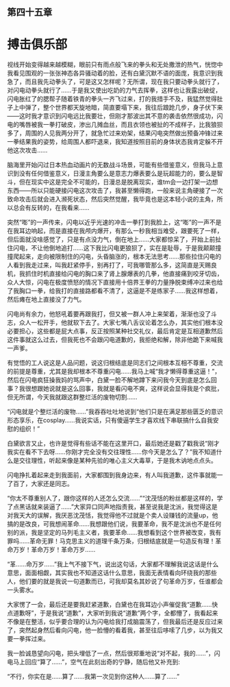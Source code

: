 ## ﻿第四十五章

# 搏击俱乐部

视线开始变得越来越模糊，眼前只有雨点般飞来的拳头和无处撒泄的热气，恍惚中我看见围观的一张张神态各异骚动着的脸，还有白黛沉默不语的面庞，我意识到我急了，而且我先动拳头了，可是这又怎样呢？无所谓，现在我只要动拳头就行了，对闪电动拳头就行了……于是我又使出吃奶的力气去挥拳，这样也让我露出破绽，闪电胀红了的腮帮子随着铁青的拳头一齐飞过来，打的我措手不及，我猛然觉得肚子上中弹了，整个世界都天旋地暗，简直要塌下来，我往后踉跄几步，身子伏下来——这时我才意识到闪电远比我要壮，但刚才那波﻿出其不意的袭击依然很成功，闪电的嘴唇被我一拳打破皮，渗出几摊血丝，而且衣领也被扯的不成样子，比我狼狈多了，周围的人见我两分开了，就急忙过来劝架，结果闪电突然做出预备冲锋过来一拳结果我的姿势，给周围人都吓退来，我知道按照目前的身体状态我肯定躲不开他这次攻击……

脑海里开始闪过日本热血动画片的无数战斗场景，可能有些借鉴意义，但我马上意识到没有任何借鉴意义，日漫主角要么是意志力爆表要么是玩超能力的，要么是智斗，但在现实中这是完全不可能的，日漫总是脱离现实，谁tm会一边打架一边想东西——所以只能硬接闪电这次攻击了，我甚至懒得跑，一般来说主角硬接了一次致命攻击后就会进﻿入濒死状态，然后突然觉醒，我毕竟也是这本轻小说的主角，所以总会有反转的，在我看来……

突然“嘭”的一声传来，闪电以近乎光速的冲击一拳打到我脸上，这“嘭”的一声不是在我耳边响起，而是直接在我颅内爆开，有那么一秒我相当难受，跟要死了一样，但后面就没啥感觉了，只是有点没力气，倒在地上……大家都惊呆了，开始上前扯住闪电，不让他倒地追打……这下我比闪电更狼狈了，实在是耻辱，于是我颠颠撞撞爬起来，走向被限制住的闪电，头昏脑涨的，根本无法思考……那些拉住闪电的人看到我走过来，叫我赶紧停手，别再打了，可我哪管那么多，﻿这简直是天赐良机，我抓住时机直接给闪电的胸口来了肾上腺爆表的几拳，他直接痛到咬牙切齿，众人大惊，闪电在极度愤怒的情况下直接用十倍界王拳的力量挣脱束缚冲过来也给了我胸口一拳，给我打的直接路都看不清了，这逼是不是练家子……我这样想着，然后瘫在地上直接没了力气。

闪电尚有余力，他怒吼着要再跟我打，但又被一群人冲上来架着，渐渐也没了斗志，众人一松开手，他就软下去了。大家七嘴八舌议论着怎么办，其实他们根本没必要担心，这些都是屁大点事，反正按照某种社交礼仪，最后肯定是互相道歉然后这件事就这么过去，但我死﻿也不会跟闪电道歉的，我拒绝和解，除非他跪下来喊我一声爹。

有觉悟的工人说这是人品问题，说这归根结底是同志们之间根本互相不尊重，交流的前提是尊重，尤其是我却根本不尊重闪电……我马上喊“我才懒得尊重这逼！”，然后在闪电疯狂操我妈的骂声中，白黛一脸不解地蹲下来问我今天到底是怎么回事？我很想跟她说就是这么回事，我就是看闪电不爽，这样说会显得我是个疯批，但无所谓，今天我就跟这群整烂活的废物切割……

“闪电就是个整烂活的废物……”我吞吞吐吐地说到“他们只是在满足那些匮乏的意识形态享乐，在cosplay……我说实话，﻿只有傻逼学生才喜欢线下串联搞什么自我安慰的组织！”

白黛欲言又止，也许是觉得有些话不能在这里开口，最后她还是戳了戳我说“刚才我实在看不下去呀……你刚才完全没有交往理性……你今天是怎么了？”我不知道什么是交往理性，听起来像是某种先验的唯心主义大毒草，于是我木讷地点点头。

闪电挣扎着起来走到我面前，大家都围到我身边来，有人叫我道歉，这件事就能一了百了，大家还是同志。

“你太不尊重别人了，跟你这样的人还怎么交流……”“沈茂恬的粉丝都是这样的，学了点黑话就来装逼了……”大家异口同声地指责我，甚至说我是沈派，我觉得这是对我天大的误解，我厌恶沈茂恬，﻿我觉得他不过就是个卖人设赚钱的流量up，他搞的是改良，可我想闹革命……我想跟他们说，我要革命，我不是沈派也不是任何别的派，我是坚定的马列毛主义者，我要革命……我想看到这个世界被改变，我有罪吗……革命无罪！马克思主义的道理千条万条，归根结底就是一句造反有理！革命万岁！革命万岁！革命万岁……

“革……命万岁……”我上气不接下气，说出这句话，大家都不理解我说这话是什么意思，面面相觑，其实我也不知道这话什么意思，我面无表情看向环绕我的那些人，他们要的就是我说一句道歉而已，可我却莫名其妙说了句革命万岁，任谁都会一头雾水。

﻿大家愣了一会，最后还是要我赶紧道歉，白黛也在我耳边小声催促我“道歉……快点道歉呀”，于是我说“道歉”，大家听到我说“道歉”两个字，全都懵了，我看起来不像是在整活，似乎要合理的认为闪电给我打成脑震荡了，但我最后还是反应过来了，突然起身然后看向闪电，他一脸懵的看着我，甚至往后哆嗦了几步，以为我又要一拳挥过来。

我一脸诚恳望向闪电，把头埋低了一点，然后很郑重地说“对不起，我的……”，闪电马上回应“算了……”，空气在此刻出奇的宁静，随后他又补充到:

“不行，你实在是……算了……我第一次见到你这种人……算了……”

